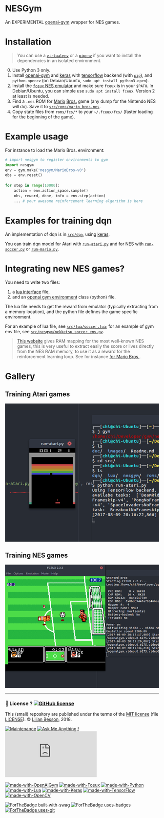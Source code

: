 # NESGym

An EXPERIMENTAL [openai-gym](https://gym.openai.com/) wrapper for NES games.

# Installation
> You can use a [`virtualenv`](http://virtualenv.pypa.io/) or a [`pipenv`](https://docs.pipenv.org/) if you want to install the dependencies in an isolated environment.

0. Use Python 3 only.
1. Install [openai-gym](https://github.com/openai/gym#installing-everything) and [keras](https://keras.io) with [tensorflow](https://www.tensorflow.org/) backend (with [`pip`](https://pip.pypa.io/)), and `python-opencv` (on Debian/Ubuntu, `sudo apt install python3-open`).
2. Install the [`fceux` NES emulator](http://www.fceux.com/) and make sure `fceux` is in your `$PATH`. In Debian/Ubuntu, you can simple use `sudo apt install fceux`. Version 2 at least is needed.
3. Find a `.nes` ROM for [Mario](https://en.wikipedia.org/wiki/Mario_Bros.) [Bros.](http://datacrystal.romhacking.net/wiki/Mario_Bros.) game (any dump for the Nintendo NES will do). Save it to [`src/roms/mario_bros.nes`](src/roms/).
4. Copy state files from `roms/fcs/*` to your `~/.fceux/fcs/` (faster loading for the beginning of the game).

# Example usage
For instance to load the Mario Bros. environment:

```python
# import nesgym to register environments to gym
import nesgym
env = gym.make('nesgym/MarioBros-v0')
obs = env.reset()

for step in range(10000):
    action = env.action_space.sample()
    obs, reward, done, info = env.step(action)
    ... # your awesome reinforcement learning algorithm is here
```

# Examples for training dqn
An implementation of dqn is in [`src/dqn`](src/dqn), using [keras](https://keras.io/).

You can train dqn model for Atari with [`run-atari.py`](src/run-atari.py) and for NES with [`run-soccer.py`](src/run-soccer.py) or [`run-mario.py`](src/run-mario.py).

# Integrating new NES games?
You need to write two files:

1. a [lua interface](http://www.fceux.com/web/help/LuaScripting.html) file,
2. and an [openai gym environment](https://gym.openai.com/envs/) class (python) file.

The lua file needs to get the reward from emulator (typically extracting from a memory location), and the python file defines the game specific environment.

For an example of lua file, see [`src/lua/soccer.lua`](src/lua/soccer.lua); for an example of gym env file, see [`src/nesgym/nekketsu_soccer_env.py`](src/nesgym/nekketsu_soccer_env.py).

> [This website](http://datacrystal.romhacking.net/wiki/Category:NES_games) gives RAM mapping for the most well-known NES games, this is very useful to extract easily the score or lives directly from the NES RAM memory, to use it as a reward for the reinforcement learning loop. See for instance [for Mario Bros.](http://datacrystal.romhacking.net/wiki/Mario_Bros.:RAM_map).

# Gallery
## Training Atari games
![atari](images/atari.png)

## Training NES games
![fc-soccer](images/soccer.png)


---

### :scroll: License ? [![GitHub license](https://img.shields.io/github/license/Naereen/gym-nes-mario-bros.svg)](https://github.com/Naereen/gym-nes-mario-bros/blob/master/LICENSE)
This (small) repository are published under the terms of the [MIT license](http://lbesson.mit-license.org/) (file [LICENSE](LICENSE)).
© [Lilian Besson](https://GitHub.com/Naereen), 2018.

[![Maintenance](https://img.shields.io/badge/Maintenu%3F-oui-green.svg)](https://GitHub.com/Naereen/gym-nes-mario-bros/graphs/commit-activity)
[![Ask Me Anything !](https://img.shields.io/badge/Ask%20me-anything-1abc9c.svg)](https://GitHub.com/Naereen/gym-nes-mario-bros)
[![Analytics](https://ga-beacon.appspot.com/UA-38514290-17/github.com/Naereen/gym-nes-mario-bros/README.md?pixel)](https://GitHub.com/Naereen/gym-nes-mario-bros/)

[![made-with-OpenAIGym](https://img.shields.io/badge/Made%20with-OpenAI%20Gym-1f425f.svg)](https://gym.openai.com/)
[![made-with-Fceux](https://img.shields.io/badge/Made%20with-Fceux-1f425f.svg)](http://www.fceux.com/web/home.html)
[![made-with-Python](https://img.shields.io/badge/Made%20with-Python-1f425f.svg)](https://www.python.org/)
[![made-with-Lua](https://img.shields.io/badge/Made%20with-Lua-1f425f.svg)](https://www.Lua.org/)
[![made-with-Keras](https://img.shields.io/badge/Made%20with-Keras-1f425f.svg)](https://Keras.io/)
[![made-with-TensorFlow](https://img.shields.io/badge/Made%20with-TensorFlow-1f425f.svg)](https://www.tensorflow.org/)
[![made-with-OpenCV](https://img.shields.io/badge/Made%20with-OpenCV-1f425f.svg)](https://opencv.org/)

[![ForTheBadge built-with-swag](http://ForTheBadge.com/images/badges/built-with-swag.svg)](https://GitHub.com/Naereen/)
[![ForTheBadge uses-badges](http://ForTheBadge.com/images/badges/uses-badges.svg)](http://ForTheBadge.com)
[![ForTheBadge uses-git](http://ForTheBadge.com/images/badges/uses-git.svg)](https://GitHub.com/)
